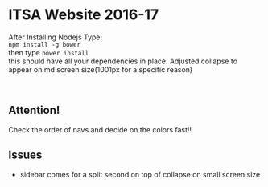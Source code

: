<h1> ITSA Website 2016-17</h1>

<p>After Installing Nodejs Type:<br><code>npm install -g bower</code><br>then type
<code>bower install</code><br>
this should have all your dependencies in place.
Adjusted collapse to appear on md screen size(1001px for a specific reason)
</p><br>

<h2>Attention!</h2>
<p color="red">Check the order of navs and decide on the colors fast!!</p>


<div color="orange">
<h2>Issues</h2>
<ul>
  <li>sidebar comes for a split second on top of collapse on small screen size
</ul>
</div>
